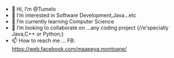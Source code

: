 - 👋 Hi, I’m @Tumelo
- 👀 I’m interested in Software Development,Java...etc
- 🌱 I’m currently learning Computer Science
- 💞️ I’m looking to collaborate on ...any coding project {//e'specially Java,C++ or Python;}
- 📫 How to reach me ... FB: https://web.facebook.com/maapeya.montoane/

<!---
Tumelo690/Tumelo690 is a ✨ special ✨ repository because its `README.md` (this file) appears on your GitHub profile.
You can click the Preview link to take a look at your changes.
--->
